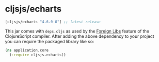 # cljsjs/echarts

[](dependency)
```clojure
[cljsjs/echarts "4.6.0-0"] ;; latest release
```
[](/dependency)

This jar comes with `deps.cljs` as used by the [Foreign Libs][flibs] feature
of the ClojureScript compiler. After adding the above dependency to your project
you can require the packaged library like so:

```clojure
(ns application.core
  (:require cljsjs.echarts))
```

[flibs]: https://clojurescript.org/reference/packaging-foreign-deps
